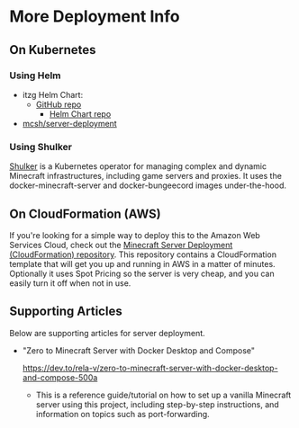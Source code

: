 # More Deployment Info 

## On Kubernetes

### Using Helm

- itzg Helm Chart:
    - [GitHub repo](https://github.com/itzg/minecraft-server-charts)
      - [Helm Chart repo](https://itzg.github.io/minecraft-server-charts/)
- [mcsh/server-deployment](https://github.com/mcserverhosting-net/charts)

### Using Shulker

[Shulker](https://github.com/jeremylvln/Shulker) is a Kubernetes operator for managing complex and dynamic Minecraft infrastructures, including game servers and proxies. It uses the docker-minecraft-server and docker-bungeecord images under-the-hood.

## On CloudFormation (AWS)

If you're looking for a simple way to deploy this to the Amazon Web Services Cloud, check out the [Minecraft Server Deployment (CloudFormation) repository](https://github.com/vatertime/minecraft-spot-pricing). This repository contains a CloudFormation template that will get you up and running in AWS in a matter of minutes. Optionally it uses Spot Pricing so the server is very cheap, and you can easily turn it off when not in use.

## Supporting Articles

Below are supporting articles for server deployment.

- "Zero to Minecraft Server with Docker Desktop and Compose"

    https://dev.to/rela-v/zero-to-minecraft-server-with-docker-desktop-and-compose-500a

    - This is a reference guide/tutorial on how to set up a vanilla Minecraft server using this project, including step-by-step instructions, and information on topics such as port-forwarding.
